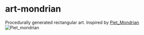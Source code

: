 # art-mondrian #
Procedurally generated rectangular art.
Inspired by [Piet_Mondrian](https://en.wikipedia.org/wiki/Piet_Mondrian)
![Piet_mondrian](https://upload.wikimedia.org/wikipedia/commons/thumb/3/36/Tableau_I%2C_by_Piet_Mondriaan.jpg/1280px-Tableau_I%2C_by_Piet_Mondriaan.jpg)
